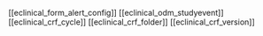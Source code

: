 [[eclinical_form_alert_config]]
[[eclinical_odm_studyevent]]
[[eclinical_crf_cycle]]
[[eclinical_crf_folder]]
[[eclinical_crf_version]]
